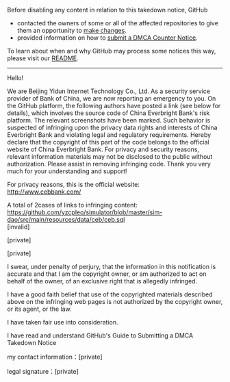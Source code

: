 Before disabling any content in relation to this takedown notice, GitHub
- contacted the owners of some or all of the affected repositories to give them an opportunity to [make changes](https://docs.github.com/en/github/site-policy/dmca-takedown-policy#a-how-does-this-actually-work).
- provided information on how to [submit a DMCA Counter Notice](https://docs.github.com/en/articles/guide-to-submitting-a-dmca-counter-notice).

To learn about when and why GitHub may process some notices this way, please visit our [README](https://github.com/github/dmca/blob/master/README.md#anatomy-of-a-takedown-notice).

---

Hello!

We are Beijing Yidun Internet Technology Co., Ltd. As a security service provider of Bank of China, we are now reporting an emergency to you. On the GitHub platform, the following authors have posted a link (see below for details), which involves the source code of China Everbright Bank's risk platform. The relevant screenshots have been marked. Such behavior is suspected of infringing upon the privacy data rights and interests of China Everbright Bank and violating legal and regulatory requirements. Hereby declare that the copyright of this part of the code belongs to the official website of China Everbright Bank. For privacy and security reasons, relevant information materials may not be disclosed to the public without authorization. Please assist in removing infringing code. Thank you very much for your understanding and support!

For privacy reasons, this is the official website:  
http://www.cebbank.com/

A total of 2cases of links to infringing content:   
https://github.com/yzcpleo/simulator/blob/master/sim-dao/src/main/resources/data/ceb/ceb.sql  
[invalid]  

[private]

[private]

I swear, under penalty of perjury, that the information in this notification is accurate and that I am the copyright owner, or am authorized to act on behalf of the owner, of an exclusive right that is allegedly infringed.

I have a good faith belief that use of the copyrighted materials described above on the infringing web pages is not authorized by the copyright owner, or its agent, or the law.

I have taken fair use into consideration.

I have read and understand GitHub's Guide to Submitting a DMCA Takedown Notice

my contact information：[private]

legal signature：[private]
